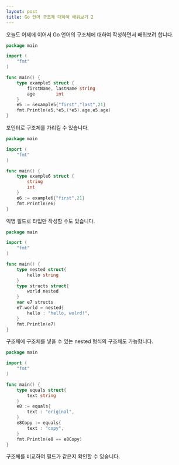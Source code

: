 ```yaml
---
layout: post
title: Go 언어 구조체 대하여 배워보기 2
---
```


오늘도 어제에 이어서 Go 언어의 구조체에 대하여 작성하면서 배워보려 합니다.

```go
package main

import (
	"fmt"
)

func main() {
	type example5 struct {  
		firstName, lastName string
		age        int
	}
	e5 := &example5{"first","last",21}
	fmt.Println(e5,*e5,(*e5).age,e5.age)
}
```

포인터로 구조체를 가리킬 수 있습니다.

```go
package main

import (
	"fmt"
)

func main() {
	type example6 struct {  
		string
		int
	}
	e6 := example6{"first",21}
	fmt.Println(e6)
}
```

익명 필드로 타입만 작성할 수도 있습니다.

```go
package main

import (
	"fmt"
)

func main() {
	type nested struct{
		hello string
	}
	type structs struct{
		world nested
	}
	var e7 structs
	e7.world = nested{
		hello : "hello, wolrd!",
	}
	fmt.Println(e7)
}
```

구조체에 구조체를 넣을 수 있는 nested 형식의 구조체도 가능합니다.

```go
package main

import (
	"fmt"
)

func main() {
	type equals struct{
		text string
	}
	e8 := equals{
		text : "original",
	}
	e8Copy := equals{
		text : "copy",
	}
	fmt.Println(e8 == e8Copy)
}
```

구조체를 비교하여 필드가 같은지 확인할 수 있습니다.